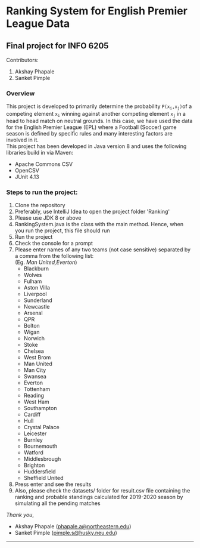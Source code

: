 # Ranking System for English Premier League Data
## Final project for INFO 6205
Contributors: 

1. Akshay Phapale
2. Sanket Pimple

### Overview
This project is developed to primarily determine the probability <code>P(x<sub>i</sub>,x<sub>j</sub>)</code>of a
 competing element <code>x<sub>i</sub></code>
 winning against
 another
 competing element <code>x<sub>j</sub></code> in a head to head match on neutral grounds. In this case, we have used
  the data for the English Premier League (EPL) where a Football (Soccer) game season is defined by specific rules
   and many interesting factors are involved in it.  
   This project has been developed in Java version 8 and uses the following libraries build in via Maven: 
   - Apache Commons CSV
   - OpenCSV
   - JUnit 4.13
   ### Steps to run the project:
   <ol>
   <li>Clone the repository</li>
   <li>Preferably, use IntelliJ Idea to open the project folder 'Ranking'</li>
   <li>Please use JDK 8 or above</li>
   <li>RankingSystem.java is the class with the main method. Hence, when you run the project, this file should run</li>
   <li>Run the project</li>
   <li>Check the console for a prompt</li>
   <li>Please enter names of any two teams (not case sensitive) separated by a comma from the following list: 
   <br>(Eg. <i>Man United,Everton</i>)
   <ul>
   <li>Blackburn</li>
   <li>Wolves</li>
   <li>Fulham</li>
   <li>Aston Villa</li>
   <li>Liverpool</li>
   <li>Sunderland</li>
   <li>Newcastle</li>
   <li>Arsenal</li>
   <li>QPR</li>
   <li>Bolton</li>
   <li>Wigan</li>
   <li>Norwich</li>
   <li>Stoke</li>
   <li>Chelsea</li>
   <li>West Brom</li>
   <li>Man United</li>
   <li>Man City</li>
   <li>Swansea</li>
   <li>Everton</li>
   <li>Tottenham</li>
   <li>Reading</li>
   <li>West Ham</li>
   <li>Southampton</li>
   <li>Cardiff</li>
   <li>Hull</li>
   <li>Crystal Palace</li>
   <li>Leicester</li>
   <li>Burnley</li>
   <li>Bournemouth</li>
   <li>Watford</li>
   <li>Middlesbrough</li>
   <li>Brighton</li>
   <li>Huddersfield</li>
   <li>Sheffield United</li>
   </ul>
   </li>
   <li>Press enter and see the results</li>
   <li>Also, please check the datasets/ folder for result.csv file containing the ranking and probable standings
    calculated for 2019-2020 season by simulating all the pending matches
    </li>
   </ol>
   
  _Thank you_,  
  - Akshay Phapale (phapale.a@northeastern.edu)
  - Sanket Pimple (pimple.s@husky.neu.edu)  
  <hr> 
  

    


